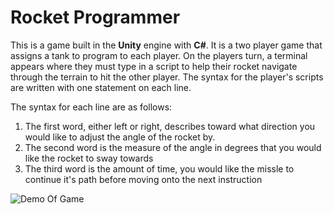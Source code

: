 # Rocket Programmer

This is a game built in the **Unity** engine with **C#**. It is a two player game that assigns a tank to program to each player. On the players turn, a terminal appears where they must type in a script to help their rocket navigate through the terrain to hit the other player. The syntax for the player's scripts are written with one statement on each line. 

The syntax for each line are as follows:
  1. The first word, either left or right, describes toward what direction you would like to adjust the angle of the rocket by.
  2. The second word is the measure of the angle in degrees that you would like the rocket to sway towards
  3. The third word is the amount of time, you would like the missle to continue it's path before moving onto the next instruction


![Demo Of Game](https://user-images.githubusercontent.com/41452865/65560626-aa316700-defc-11e9-8ab8-159c0316acb1.gif)

